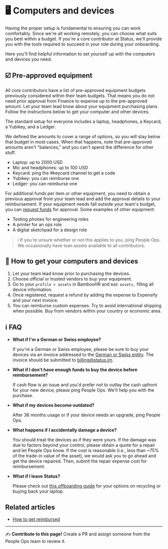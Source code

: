 # 🖥 Computers and devices

Having the proper setup is fundamental to ensuring you can work comfortably. Since we're all working remotely, you can choose what suits you best within a budget. If you're a core contributor at Status, we'll provide you with the tools required to succeed in your role during your onboarding. 

Here you'll find helpful information to set yourself up with the computers and devices you need.

## ☑️ Pre-approved equipment

All core contributors have a list of pre-approved equipment budgets previously considered within their team budgets. That means you do not need prior approval from Finance to expense up to the pre-approved amount. Let your team lead know about your equipment purchasing plans. Follow the instructions below to get your computer and other devices.

The standard setup for everyone includes a laptop, headphones, a Keycard, a Yubikey, and a Ledger. 

We defined the amounts to cover a range of options, so you will stay below that budget in most cases. When that happens, note that pre-approved amounts aren't "balances," and you can't spend the difference for other stuff.

   * Laptop: up to 2000 USD
   * Mic and headphones: up to 100 USD
   * Keycard: ping the #keycard channel to get a code 
   * Yubikey: you can reimburse one
   * Ledger: you can reimburse one

For additional funds per item or other equipment, you need to obtain a previous approval from your team lead and add the approval details to your reimbursement. If your equipment needs fall outside your team's budget, you can [request funds](/src/finance/request-funds.md) for approval. Some examples of other equipment:

   * Testing phones for engineering roles
   * A printer for an ops role
   * A digital sketchpad for a design role

> ℹ️ If you're unsure whether or not this applies to you, ping People Ops. We occasionally have loan assets available to all contributors. 

## 🎁 How to get your computers and devices

   1. Let your team lead know prior to purchasing the devices. 
   2. Choose official or trusted vendors to buy your equipment.
   3. Go to your `profile > assets` in BambooHR and `Add assets,` filling all device information.
   4. Once registered, request a refund by adding the expense to Expensify and your next invoice.
   5. You can reimburse custom expenses. Try to avoid international shipping when possible. Buy from vendors within your country or economic area. 

## ℹ️ FAQ

   * **What if I'm a German or Swiss employee?**

      If you're a German or Swiss employee, please be sure to buy your devices via an invoice addressed to the [German or Swiss entity](./finance/third-party-invoices-format.md). The invoice should be submitted to billing@status.im.

   * **What if I don't have enough funds to buy the device before reimbursement?**
   
      If cash flow is an issue and you'd prefer not to outlay the cash upfront for your new device, please ping People Ops. We'll help you with the purchase.
   
   * **What if my devices become outdated?**
   
      After 36 months usage or if your device needs an upgrade, ping People Ops.
      
   * **What happens if I accidentally damage a device?**

      You should treat the devices as if they were yours. If the damage was due to factors beyond your control, please obtain a quote for a repair and let People Ops know. If the cost is reasonable (i.e., less than ~75% of the trade-in value of the asset), we would ask you to go ahead and get the device repaired. Then, submit the repair expense cost for reimbursement.
      
   * **What if I leave Status?**

      Please check out [this offboarding guide](/src/settling-in/offboarding.md) for your options on recycling or buying back your laptop.


## Related articles

   * [How to get reimbursed](/src/finance/expense-reimbursements.md)


*****

✍️ **Contribute to this page!** Create a PR and assign someone from the People Ops team to review it.
